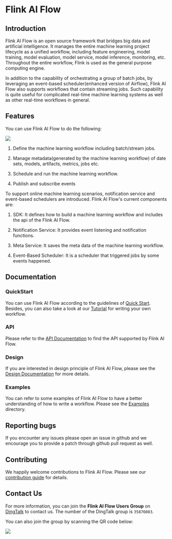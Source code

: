 # Flink AI Flow

## Introduction
Flink AI Flow is an open source framework that bridges big data and artificial intelligence. 
It manages the entire machine learning project lifecycle as a unified workflow, including feature engineering, 
model training, model evaluation, model service, model inference, monitoring, etc. 
Throughout the entire workflow, Flink is used as the general purpose computing engine.

In addition to the capability of orchestrating a group of batch jobs, 
by leveraging an event-based scheduler(enhanced version of Airflow), 
Flink AI Flow also supports workflows that contain streaming jobs. Such capability is quite useful for complicated
real-time machine learning systems as well as other real-time workflows in general.

## Features
You can use Flink AI Flow to do the following:

![](https://raw.githubusercontent.com/wiki/alibaba/flink-ai-extended/images/functions.png)

1. Define the machine learning workflow including batch/stream jobs.

2. Manage metadata(generated by the machine learning workflow) of date sets, models, artifacts, metrics, jobs etc.

3. Schedule and run the machine learning workflow.

4. Publish and subscribe events


To support online machine learning scenarios, notification service and event-based schedulers are introduced.
Flink AI Flow's current components are:

1. SDK: It defines how to build a machine learning workflow and includes the api of the Flink AI Flow.

2. Notification Service: It provides event listening and notification functions.

3. Meta Service: It saves the meta data of the machine learning workflow.

4. Event-Based Scheduler: It is a scheduler that triggered jobs by some events happened.

## Documentation

### QuickStart

You can use Flink AI Flow according to the guidelines of [Quick Start](https://github.com/flink-extended/ai-flow/wiki/Quick-Start). 
Besides, you can also take a look at our [Tutorial](https://github.com/flink-extended/ai-flow/wiki/Tutorial) for writing your own workflow.

### API

Please refer to the [API Documentation](https://ai-flow.readthedocs.io/en/latest/) to find the API supported by Flink AI Flow.

### Design

If you are interested in design principle of Flink AI Flow, please see the [Design Documentation](https://github.com/flink-extended/ai-flow/wiki/Design) for more 
details.

### Examples

You can refer to some examples of Flink AI Flow to have a better understanding of how to write a workflow.
Please see the [Examples](https://github.com/flink-extended/ai-flow/tree/master/examples/) directory.


## Reporting bugs
If you encounter any issues please open an issue in github and we encourage you to provide a patch through github pull request
as well.


## Contributing

We happily welcome contributions to Flink AI Flow. Please see our [contribution guide](https://github.com/flink-extended/ai-flow/blob/master/CONTRIBUTING.md) for details.


## Contact Us
For more information, you can join the **Flink AI Flow Users Group** on [DingTalk](https://www.dingtalk.com) to contact us.
The number of the DingTalk group is `35876083`. 

You can also join the group by scanning the QR code below:

![](https://raw.githubusercontent.com/wiki/alibaba/flink-ai-extended/images/dingtalk_qr_code.png)
